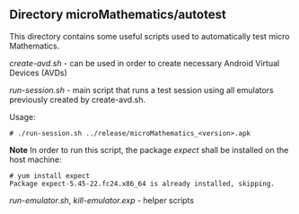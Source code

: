 ## Directory microMathematics/autotest

This directory contains some useful scripts used to automatically test micro Mathematics.

*create-avd.sh* - can be used in order to create necessary Android Virtual Devices (AVDs) 

*run-session.sh* - main script that runs a test session using all emulators previously created by create-avd.sh.

Usage:
```
# ./run-session.sh ../release/microMathematics_<version>.apk
```

**Note**
In order to run this script, the package *expect* shall be installed on the host machine:

```
# yum install expect
Package expect-5.45-22.fc24.x86_64 is already installed, skipping.
```

*run-emulator.sh*, *kill-emulator.exp* - helper scripts
